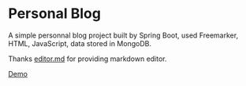 # Personal Blog

A simple personnal blog project built by Spring Boot, used Freemarker, HTML, JavaScript, data stored in MongoDB.

Thanks [editor.md](https://github.com/pandao/editor.md) for providing markdown editor.

[Demo](http://47.115.8.129:8082/)

